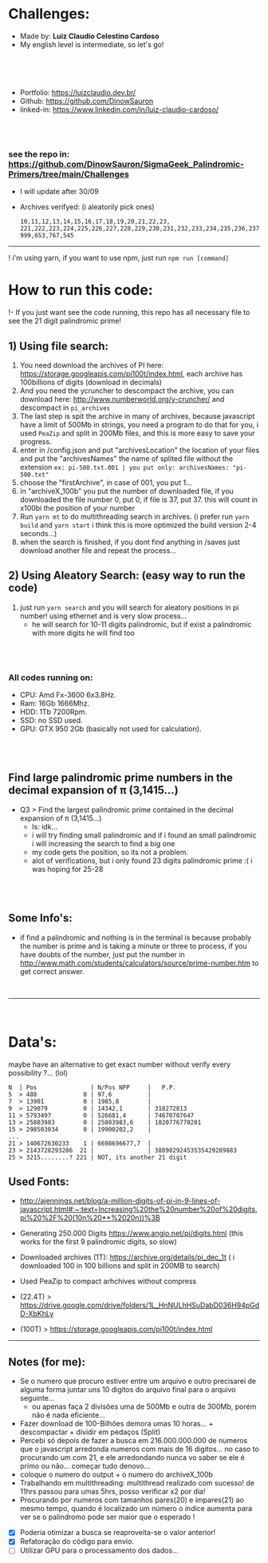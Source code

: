 
# Challenges:

* Made by: __Luiz Claudio Celestino Cardoso__
* My english level is intermediate, so let's go!

<br/>
<br/>
<br/>

- Portfolio: https://luizclaudio.dev.br/
- Github: https://github.com/DinowSauron
- linked-in: https://www.linkedin.com/in/luiz-claudio-cardoso/

<br/>
<br/>

### see the repo in: https://github.com/DinowSauron/SigmaGeek_Palindromic-Primers/tree/main/Challenges 
* I will update after 30/09

* Archives verifyed: (i aleatorily pick ones)
    ``` 0,1,2,3,4,5,
    10,11,12,13,14,15,16,17,18,19,20,21,22,23,
    221,222,223,224,225,226,227,228,229,230,231,232,233,234,235,236,237,238,239,240,241,242,243,244,245,246,247,248,249,250,251,252,253,254,255,256,257,258,259,260,261,262,263,
    999,653,767,545 
---

! i'm using yarn, if you want to use npm, just run `npm run [command]`

# How to run this code:

!- If you just want see the code running, this repo has all necessary file to see the 21 digit palindromic prime!

## 1) Using file search:
1) You need download the archives of PI here: https://storage.googleapis.com/pi100t/index.html, each archive has 100billions of digits (download in decimals)
2) And you need the ycruncher to descompact the archive, you can download here: http://www.numberworld.org/y-cruncher/ and descompact in `pi_archives`
3) The last step is spit the archive in many of archives, because javascript have a limit of 500Mb in strings, you need a program to do that for you, i used `PeaZip` and split in 200Mb files, and this is more easy to save your progress.
4) enter in /config.json and put "archivesLocation" the location of your files and put the "archivesNames" the name of splited file without the extension `ex: pi-500.txt.001 | you put only: archivesNames: "pi-500.txt"` 
5) choose the "firstArchive", in case of 001, you put 1...
6) in "archiveX_100b" you put the number of downloaded file, if you downloaded the file number 0, put 0, if file is 37, put 37. this will count in x100bi the position of your number
7) Run `yarn mt` to do multithreading search in archives. (i prefer run `yarn build` and `yarn start` i think this is more optimized the build version 2-4 seconds...)
8) when the search is finished, if you dont find anything in /saves just download another file and repeat the process...

## 2) Using Aleatory Search: (easy way to run the code)
1) just run `yarn search` and you will search for aleatory positions in pi number! using ethernet and is very slow process...
    * he will search for 10-11 digits palindromic, but if exist a palindromic with more digits he will find too

<br/>
<br/>


### All codes running on:

* CPU: Amd Fx-3600 6x3.8Hz.
* Ram: 16Gb 1666Mhz.
* HDD: 1Tb 7200Rpm.
* SSD: no SSD used.
* GPU: GTX 950 2Gb (basically not used for calculation).


<br/>
<br/>
 
## Find large palindromic prime numbers in the decimal expansion of π (3,1415…)

* Q3 > Find the largest palindromic prime contained in the decimal expansion of π (3,1415…)
  - Is: idk...
  - i will try finding small palindromic and if i found an small palindromic i will increasing the search to find a big one
  - my code gets the position, so its not a problem.
  - alot of verifications, but i only found 23 digits palindromic prime :(  i was hoping for 25-28

  
<br/>
<br/>

## Some Info's:

* if find a palindromic and nothing is in the terminal is because probably the number is prime and is taking a minute or three to process, if you have doubts of the number, just put the number in http://www.math.com/students/calculators/source/prime-number.htm to get correct answer.

<br/>

---

<br/>

# Data's:
maybe have an alternative to get exact number without verify every possibility ?... (lol)
```
N  | Pos               | N/Pos NPP     |   P.P.
5  > 488             0 | 97,6          |
7  > 13901           0 | 1985,8        | 
9  > 129079          0 | 14342,1       | 318272813
11 > 5793497         0 | 526681,4      | 74670707647
13 > 25803983        0 | 25803983,6    | 1020776770201
15 > 298503034       0 | 19900202,2    | 
...      
21 > 140672630233    1 | 6698696677,7  | 
23 > 2143728293286  21 |               | 38898292453535429289883
25 > 3215........? 221 | NOT, its another 21 digit
```

## Used Fonts:
- http://ajennings.net/blog/a-million-digits-of-pi-in-9-lines-of-javascript.html#:~:text=Increasing%20the%20number%20of%20digits,pi%20%2F%20(10n%20**%2020n))%3B

- Generating 250.000 Digits https://www.angio.net/pi/digits.html (this works for the first 9 palindromic digits, so slow)

- Downloaded archives (1T): https://archive.org/details/pi_dec_1t ( i downloaded 100 in 100 billions and split in 200MB to search)

- Used PeaZip to compact arhchives without compress

- (22.4T) > https://drive.google.com/drive/folders/1L_HnNULhHSuDabD036H94pGdD-XbKhLy

- (100T) > https://storage.googleapis.com/pi100t/index.html

---


## Notes (for me):

* Se o numero que procuro estiver entre um arquivo e outro precisarei de alguma forma juntar uns 10 digitos do arquivo final para o arquivo seguinte...
  * ou apenas faça 2 divisões uma de 500Mb e outra de 300Mb, porém não é nada eficiente...
* Fazer download de 100-Bilhões demora umas 10 horas... + descompactar + dividir em pedaços (Split)
* Percebi só depois de fazer a busca em 216.000.000.000 de numeros que o javascript arredonda numeros com mais de 16 digitos... no caso to procurando um com 21, e ele arredondando nunca vo saber se ele é primo ou não... começar tudo denovo...
* coloque o numero do output + o numero do archiveX_100b
* Trabalhando em multithreading: multithread realizado com sucesso! de 11hrs passou para umas 5hrs, posso verificar x2 por dia!
* Procurando por numeros com tamanhos pares(20) e impares(21) ao mesmo tempo, quando é localizado um número o indice aumenta para ver se o palindromo pode ser maior que o esperado !

- [x] Poderia otimizar a busca se reaproveita-se o valor anterior!
- [x] Refatoração do código para envio.
- [ ] Utilizar GPU para o processamento dos dados...
